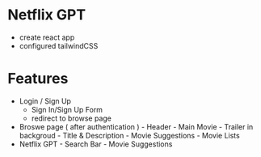 # Netflix GPT

 - create react app
 - configured tailwindCSS


 # Features

 - Login / Sign Up
      - Sign In/Sign Up Form
      - redirect to browse page
 - Broswe page ( after authentication )
       - Header
       - Main Movie
           - Trailer in backgroud
           - Title & Description
           - Movie Suggestions
                - Movie Lists  
 - Netflix GPT
       - Search Bar
       - Movie Suggestions